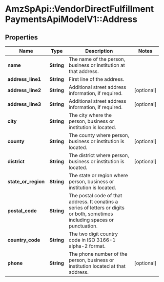 # AmzSpApi::VendorDirectFulfillmentPaymentsApiModelV1::Address

## Properties
Name | Type | Description | Notes
------------ | ------------- | ------------- | -------------
**name** | **String** | The name of the person, business or institution at that address. | 
**address_line1** | **String** | First line of the address. | 
**address_line2** | **String** | Additional street address information, if required. | [optional] 
**address_line3** | **String** | Additional street address information, if required. | [optional] 
**city** | **String** | The city where the person, business or institution is located. | 
**county** | **String** | The county where person, business or institution is located. | [optional] 
**district** | **String** | The district where person, business or institution is located. | [optional] 
**state_or_region** | **String** | The state or region where person, business or institution is located. | 
**postal_code** | **String** | The postal code of that address. It conatins a series of letters or digits or both, sometimes including spaces or punctuation. | 
**country_code** | **String** | The two digit country code in ISO 3166-1 alpha-2 format. | 
**phone** | **String** | The phone number of the person, business or institution located at that address. | [optional] 


